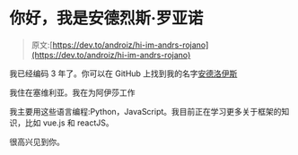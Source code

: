 # 你好，我是安德烈斯·罗亚诺

> 原文:[https://dev.to/androiz/hi-im-andrs-rojano](https://dev.to/androiz/hi-im-andrs-rojano)

我已经编码 3 年了。你可以在 GitHub 上找到我的名字[安德洛伊斯](https://github.com/androiz)

我住在塞维利亚。我在为阿伊莎工作

我主要用这些语言编程:Python，JavaScript。我目前正在学习更多关于框架的知识，比如 vue.js 和 reactJS。

很高兴见到你。